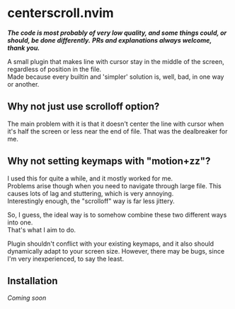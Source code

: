# centerscroll.nvim

***The code is most probably of very low quality, and some things could, or should, be done differently.***
***PRs and explanations always welcome, thank you.***

A small plugin that makes line with cursor stay in the middle of the screen, regardless of position in the file.  
Made because every builtin and 'simpler' solution is, well, bad, in one way or another.

## Why not just use scrolloff option?

The main problem with it is that it doesn't center the line with cursor when it's half the screen or less near the end of file.
That was the dealbreaker for me.

## Why not setting keymaps with "motion+zz"?

I used this for quite a while, and it mostly worked for me.  
Problems arise though when you need to navigate through large file.
This causes lots of lag and stuttering, which is very annoying.  
Interestingly enough, the "scrolloff" way is far less jittery.

So, I guess, the ideal way is to somehow combine these two different ways into one.  
That's what I aim to do.

Plugin shouldn't conflict with your existing keymaps, and it also should dynamically adapt to your screen size.
However, there may be bugs, since I'm very inexperienced, to say the least.

## Installation

*Coming soon*
